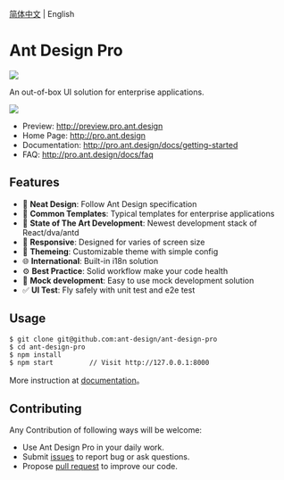 [简体中文](./README.md) | English

# Ant Design Pro

[![](https://img.shields.io/travis/ant-design/test2.svg?style=flat-square)](https://travis-ci.org/ant-design/test2)

An out-of-box UI solution for enterprise applications.

![](https://gw.alipayobjects.com/zos/rmsportal/xEdBqwSzvoSapmnSnYjU.png)

- Preview: http://preview.pro.ant.design
- Home Page: http://pro.ant.design
- Documentation: http://pro.ant.design/docs/getting-started
- FAQ: http://pro.ant.design/docs/faq

## Features

- :gem: **Neat Design**: Follow Ant Design specification
- :triangular_ruler: **Common Templates**: Typical templates for enterprise applications
- :rocket: **State of The Art Development**: Newest development stack of React/dva/antd
- :iphone: **Responsive**: Designed for varies of screen size
- :art: **Themeing**: Customizable theme with simple config
- :globe_with_meridians: **International**: Built-in i18n solution
- :gear: **Best Practice**: Solid workflow make your code health
- :1234: **Mock development**: Easy to use mock development solution
- :white_check_mark: **UI Test**: Fly safely with unit test and e2e test

## Usage

```
$ git clone git@github.com:ant-design/ant-design-pro
$ cd ant-design-pro
$ npm install
$ npm start         // Visit http://127.0.0.1:8000
```

More instruction at [documentation](http://pro.ant.design/docs/getting-started)。

## Contributing

Any Contribution of following ways will be welcome:

- Use Ant Design Pro in your daily work.
- Submit [issues](http://github.com/ant-design/ant-design-pro/issues) to report bug or ask questions.
- Propose [pull request](http://github.com/ant-design/ant-design-pro/pulls) to improve our code.
